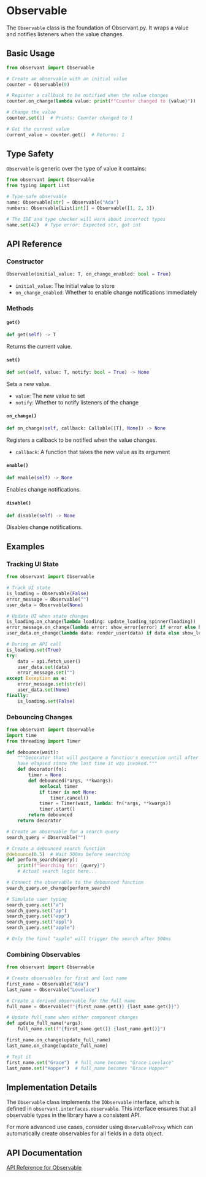 # Observable

The `Observable` class is the foundation of Observant.py. It wraps a value and notifies listeners when the value changes.

## Basic Usage

```python
from observant import Observable

# Create an observable with an initial value
counter = Observable(0)

# Register a callback to be notified when the value changes
counter.on_change(lambda value: print(f"Counter changed to {value}"))

# Change the value
counter.set(1)  # Prints: Counter changed to 1

# Get the current value
current_value = counter.get()  # Returns: 1
```

## Type Safety

`Observable` is generic over the type of value it contains:

```python
from observant import Observable
from typing import List

# Type-safe observable
name: Observable[str] = Observable("Ada")
numbers: Observable[List[int]] = Observable([1, 2, 3])

# The IDE and type checker will warn about incorrect types
name.set(42)  # Type error: Expected str, got int
```

## API Reference

### Constructor

```python
Observable(initial_value: T, on_change_enabled: bool = True)
```

- `initial_value`: The initial value to store
- `on_change_enabled`: Whether to enable change notifications immediately

### Methods

#### `get()`

```python
def get(self) -> T
```

Returns the current value.

#### `set()`

```python
def set(self, value: T, notify: bool = True) -> None
```

Sets a new value.

- `value`: The new value to set
- `notify`: Whether to notify listeners of the change

#### `on_change()`

```python
def on_change(self, callback: Callable[[T], None]) -> None
```

Registers a callback to be notified when the value changes.

- `callback`: A function that takes the new value as its argument

#### `enable()`

```python
def enable(self) -> None
```

Enables change notifications.

#### `disable()`

```python
def disable(self) -> None
```

Disables change notifications.

## Examples

### Tracking UI State

```python
from observant import Observable

# Track UI state
is_loading = Observable(False)
error_message = Observable("")
user_data = Observable(None)

# Update UI when state changes
is_loading.on_change(lambda loading: update_loading_spinner(loading))
error_message.on_change(lambda error: show_error(error) if error else hide_error())
user_data.on_change(lambda data: render_user(data) if data else show_login())

# During an API call
is_loading.set(True)
try:
    data = api.fetch_user()
    user_data.set(data)
    error_message.set("")
except Exception as e:
    error_message.set(str(e))
    user_data.set(None)
finally:
    is_loading.set(False)
```

### Debouncing Changes

```python
from observant import Observable
import time
from threading import Timer

def debounce(wait):
    """Decorator that will postpone a function's execution until after wait seconds
    have elapsed since the last time it was invoked."""
    def decorator(fn):
        timer = None
        def debounced(*args, **kwargs):
            nonlocal timer
            if timer is not None:
                timer.cancel()
            timer = Timer(wait, lambda: fn(*args, **kwargs))
            timer.start()
        return debounced
    return decorator

# Create an observable for a search query
search_query = Observable("")

# Create a debounced search function
@debounce(0.5)  # Wait 500ms before searching
def perform_search(query):
    print(f"Searching for: {query}")
    # Actual search logic here...

# Connect the observable to the debounced function
search_query.on_change(perform_search)

# Simulate user typing
search_query.set("a")
search_query.set("ap")
search_query.set("app")
search_query.set("appl")
search_query.set("apple")

# Only the final "apple" will trigger the search after 500ms
```

### Combining Observables

```python
from observant import Observable

# Create observables for first and last name
first_name = Observable("Ada")
last_name = Observable("Lovelace")

# Create a derived observable for the full name
full_name = Observable(f"{first_name.get()} {last_name.get()}")

# Update full_name when either component changes
def update_full_name(*args):
    full_name.set(f"{first_name.get()} {last_name.get()}")

first_name.on_change(update_full_name)
last_name.on_change(update_full_name)

# Test it
first_name.set("Grace")  # full_name becomes "Grace Lovelace"
last_name.set("Hopper")  # full_name becomes "Grace Hopper"
```

## Implementation Details

The `Observable` class implements the `IObservable` interface, which is defined in `observant.interfaces.observable`. This interface ensures that all observable types in the library have a consistent API.

For more advanced use cases, consider using `ObservableProxy` which can automatically create observables for all fields in a data object.

## API Documentation

[API Reference for Observable](../api_reference.md#observable)

